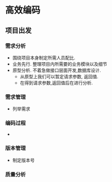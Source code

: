 # 高效编码
## 项目出发
### 需求分析
- 围绕项目本身制定所需人员配比. 
- 业务先行. 整理项目内所需要的业务模块以及细节
- 原型分析. 不着急做接口层面开发,数据库设计. 
    - 从原型上我们可以暂定请求参数, 返回值. 
    - 在得到请求参数,返回值后在进行分析. 

### 需求管理
- 列举需求

### 编码过程
- 


### 版本管理
- 制定版本号

### 质量分析
